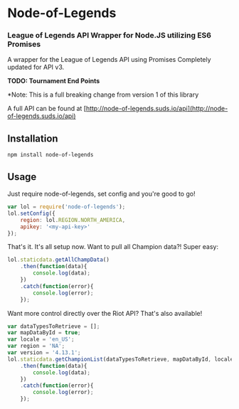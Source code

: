 # Node-of-Legends

### League of Legends API Wrapper for Node.JS utilizing ES6 Promises
A wrapper for the League of Legends API using Promises
Completely updated for API v3.

**TODO: Tournament End Points**

*Note: This is a full breaking change from version 1 of this library

A full API can be found at
[http://node-of-legends.suds.io/api](http://node-of-legends.suds.io/api)

## Installation
```
npm install node-of-legends
```

## Usage
Just require node-of-legends, set config and you're good to go!
```javascript
var lol = require('node-of-legends');
lol.setConfig({
    region: lol.REGION.NORTH_AMERICA,
    apikey: '<my-api-key>'
});
```
That's it.  It's all setup now.
Want to pull all Champion data?!
Super easy:
```javascript
lol.staticdata.getAllChampData()
	.then(function(data){
    	console.log(data);
	})
	.catch(function(error){
		console.log(error);
	});
```
Want more control directly over the Riot API?
That's also available!
```javascript
var dataTypesToRetrieve = [];
var mapDataById = true;
var locale = 'en_US';
var region = 'NA';
var version = '4.13.1';
lol.staticdata.getChampionList(dataTypesToRetrieve, mapDataById, locale, version, region)
	.then(function(data){
    	console.log(data);
	})
	.catch(function(error){
		console.log(error);
	});
```
